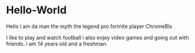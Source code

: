 # Hello-World

Hello i am da man the myth the legend pro fortnite player ChromeBls

I like to play and watch football i also enjoy video games and going out with friends. i am 14 years old and a freshman.
